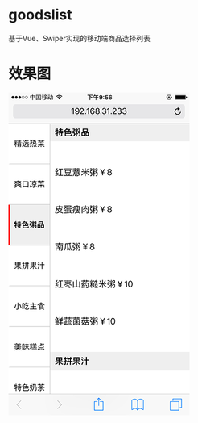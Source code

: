 # goodslist
基于Vue、Swiper实现的移动端商品选择列表  
# 效果图  
![Demo](https://raw.githubusercontent.com/inJonathan/imagestore/master/IMG_0737.PNG)

